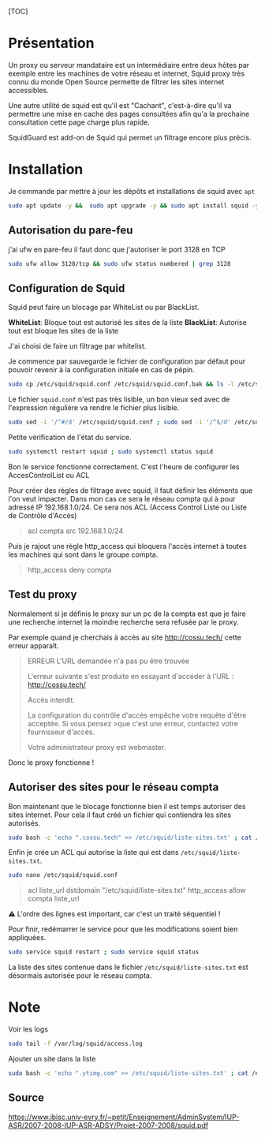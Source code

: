 [TOC]

# Présentation

Un proxy ou serveur mandataire est un intermédiaire entre deux hôtes par exemple entre les machines de votre réseau et internet, Squid proxy très connu du monde Open Source permette de filtrer les sites internet accessibles.

Une autre utilité de squid est qu'il est "Cachant", c'est-à-dire qu'il va permettre une mise en cache des pages consultées afin qu'a la prochaine consultation cette page charge plus rapide.

SquidGuard est add-on de Squid qui permet un filtrage encore plus précis.

# Installation

Je commande par mettre à jour les dépôts et installations de squid avec `apt`

```bash
sudo apt update -y &&  sudo apt upgrade -y && sudo apt install squid -y
```

##  Autorisation du pare-feu

j'ai ufw en pare-feu il faut donc que j'autoriser le port 3128 en TCP

```bash
sudo ufw allow 3128/tcp && sudo ufw status numbered | grep 3128
```

## Configuration de Squid

Squid peut faire un blocage par WhiteList ou par BlackList.

**WhiteList**: Bloque tout est autorisé les sites de la liste
**BlackList**: Autorise tout est bloque les sites de la liste

J'ai choisi de faire un filtrage par whitelist.

Je commence par sauvegarde le fichier de configuration par défaut pour pouvoir revenir à la configuration initiale en cas de pépin.

```bash
sudo cp /etc/squid/squid.conf /etc/squid/squid.conf.bak && ls -l /etc/squid/
```

Le fichier `squid.conf` n'est pas très lisible, un bon vieux sed avec de l'expression régulière va rendre le fichier plus lisible.

```bash
sudo sed -i '/^#/d' /etc/squid/squid.conf ; sudo sed -i '/^$/d' /etc/squid/squid.conf && head /etc/squid/squid.conf
```

Petite vérification de l'état du service.

```bash
sudo systemctl restart squid ; sudo systemctl status squid
```

Bon le service fonctionne correctement. C'est l'heure de configurer les AccesControlList ou ACL

Pour créer des règles de filtrage avec squid, il faut définir les éléments que l'on veut impacter. Dans mon cas ce sera le réseau compta qui à pour adressé IP 192.168.1.0/24. Ce sera nos ACL (Access Control Liste ou Liste de Contrôle d'Accès)

> acl compta src 192.168.1.0/24

Puis je rajout une règle http_access qui bloquera l'accès internet à toutes les machines qui sont dans le groupe compta.

>http_access deny compta

## Test du proxy

Normalement si je définis le proxy sur un pc de la compta est que je faire une recherche internet la moindre recherche sera refusée par le proxy.

Par exemple quand je cherchais à accès au site http://cossu.tech/ cette erreur apparaît.

>ERREUR
>L'URL demandée n'a pas pu être trouvée
>
>L'erreur suivante s'est produite en essayant d'accéder à l'URL : http://cossu.tech/
>
>    Accès interdit.
>
>La configuration du contrôle d'accès empêche votre requête d'être acceptée. Si vous pensez >que c'est une erreur, contactez votre fournisseur d'accès.
>
>Votre administrateur proxy est webmaster.

Donc le proxy fonctionne !

## Autoriser des sites pour le réseau compta

Bon maintenant que le blocage fonctionne bien il est temps autoriser des sites internet. Pour cela il faut créé un fichier qui contiendra les sites autorisés.

```bash
sudo bash -c 'echo ".cossu.tech" >> /etc/squid/liste-sites.txt' ; cat /etc/squid/liste-sites.txt
```

Enfin je crée un ACL qui autorise la liste qui est dans `/etc/squid/liste-sites.txt`.

```bash
sudo nano /etc/squid/squid.conf
```
>acl liste_url dstdomain "/etc/squid/liste-sites.txt"
>http_access allow compta liste_url

⚠️ L'ordre des lignes est important, car c'est un traité séquentiel !

Pour finir, redémarrer le service pour que les modifications soient bien appliquées.

```bash
sudo service squid restart ; sudo service squid status
```

La liste des sites contenue dans le fichier `/etc/squid/liste-sites.txt` est désormais autorisée pour le réseau compta.

# Note
Voir les logs
```bash
sudo tail -f /var/log/squid/access.log
```

Ajouter un site dans la liste
```bash
sudo bash -c 'echo ".ytimg.com" >> /etc/squid/liste-sites.txt' ; cat /etc/squid/liste-sites.txt && sudo service squid reload ; sudo service squid status
```

## Source
https://www.ibisc.univ-evry.fr/~petit/Enseignement/AdminSystem/IUP-ASR/2007-2008-IUP-ASR-ADSY/Projet-2007-2008/squid.pdf
